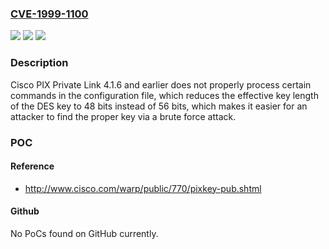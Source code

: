 ### [CVE-1999-1100](https://cve.mitre.org/cgi-bin/cvename.cgi?name=CVE-1999-1100)
![](https://img.shields.io/static/v1?label=Product&message=n%2Fa&color=blue)
![](https://img.shields.io/static/v1?label=Version&message=n%2Fa&color=blue)
![](https://img.shields.io/static/v1?label=Vulnerability&message=n%2Fa&color=brighgreen)

### Description

Cisco PIX Private Link 4.1.6 and earlier does not properly process certain commands in the configuration file, which reduces the effective key length of the DES key to 48 bits instead of 56 bits, which makes it easier for an attacker to find the proper key via a brute force attack.

### POC

#### Reference
- http://www.cisco.com/warp/public/770/pixkey-pub.shtml

#### Github
No PoCs found on GitHub currently.

